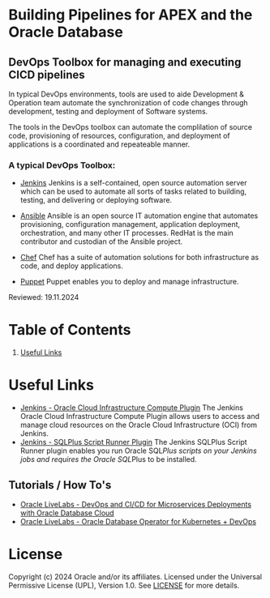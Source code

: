 # Building Pipelines for APEX and the Oracle Database

## DevOps Toolbox for managing and executing CICD pipelines
In typical DevOps environments, tools are used to aide Development & Operation team automate the synchronization of code changes through development, testing and deployment of Software systems.

The tools in the DevOps toolbox can automate the complilation of source code, provisioning of resources, configuration, and deployment of applications is a coordinated and repeateable manner. 

### A typical DevOps Toolbox:
- [Jenkins](https://www.jenkins.io/)
Jenkins is a self-contained, open source automation server which can be used to automate all sorts of tasks related to building, testing, and delivering or deploying software.

- [Ansible](https://www.ansible.com/)
Ansible is an open source IT automation engine that automates provisioning, configuration management, application deployment, orchestration, and many other IT processes. RedHat is the main contributor and custodian of the Ansible project.

- [Chef](https://www.chef.io/)
Chef has a suite of automation solutions for both infrastructure as code, and deploy applications.

- [Puppet](https://www.puppet.com/)
Puppet enables you to deploy and manage infrastructure.

Reviewed: 19.11.2024

# Table of Contents
 
1. [Useful Links](#useful-links)

# Useful Links
- [Jenkins - Oracle Cloud Infrastructure Compute Plugin](https://plugins.jenkins.io/oracle-cloud-infrastructure-compute/)
The Jenkins Oracle Cloud Infrastructure Compute Plugin allows users to access and manage cloud resources on the Oracle Cloud Infrastructure (OCI) from Jenkins.
- [Jenkins - SQLPlus Script Runner Plugin](https://plugins.jenkins.io/sqlplus-script-runner/)
The Jenkins SQLPlus Script Runner plugin enables you run Oracle SQL*Plus scripts on your Jenkins jobs and requires the Oracle SQL*Plus to be installed.


## Tutorials / How To's
- [Oracle LiveLabs - DevOps and CI/CD for Microservices Deployments with Oracle Database Cloud](https://apexapps.oracle.com/pls/apex/r/dbpm/livelabs/view-workshop?wid=3314)
- [Oracle LiveLabs - Oracle Database Operator for Kubernetes + DevOps](https://apexapps.oracle.com/pls/apex/r/dbpm/livelabs/view-workshop?wid=3393)

# License

Copyright (c) 2024 Oracle and/or its affiliates.
Licensed under the Universal Permissive License (UPL), Version 1.0.
See [LICENSE](https://github.com/oracle-devrel/technology-engineering/blob/main/LICENSE) for more details.
